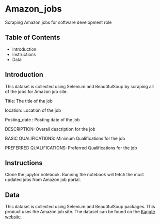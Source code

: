 # Amazon_jobs
Scraping Amazon jobs for software development role

## Table of Contents

- Introduction
- Instructions
- Data

## Introduction
This dataset is collected using Selenium and BeautifulSoup by scraping all of the jobs for Amazon job site.

Title: The title of the job

location: Location of the job

Posting_date : Posting date of the job

DESCRIPTION: Overall description for the job

BASIC QUALIFICATIONS: Minimum Qualifications for the job

PREFERRED QUALIFICATIONS: Preferred Qualifications for the job

## Instructions
Clone the jupytor notebook. Running the notebook will fetch the most updated jobs from Amazon job portal.


## Data

This dataset is collected using Selenium and BeautifulSoup packages. This product uses the Amazon job site. The dataset can be found on the [Kaggle website]( https://www.kaggle.com/atahmasb/amazon-jobs-analysis).


